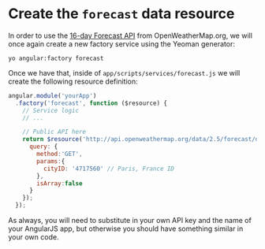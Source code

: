 # Create the `forecast` data resource
In order to use the [16-day Forecast API](http://openweathermap.org/forecast16) from OpenWeatherMap.org, we will once again create a new factory service using the Yeoman generator:

```ssh
yo angular:factory forecast
```

Once we have that, inside of `app/scripts/services/forecast.js` we will create the following resource definition:

```js
angular.module('yourApp')
  .factory('forecast', function ($resource) {
    // Service logic
    // ...

    // Public API here
    return $resource('http://api.openweathermap.org/data/2.5/forecast/daily?id=:cityID&cnt=16&units=imperial&APPID=YOUR_API_KEY', {}, {
      query: {
        method:'GET',
        params:{
          cityID: '4717560' // Paris, France ID
        },
        isArray:false
      }
    });
  });
```

As always, you will need to substitute in your own API key and the name of your AngularJS app, but otherwise you should have something similar in your own code. 